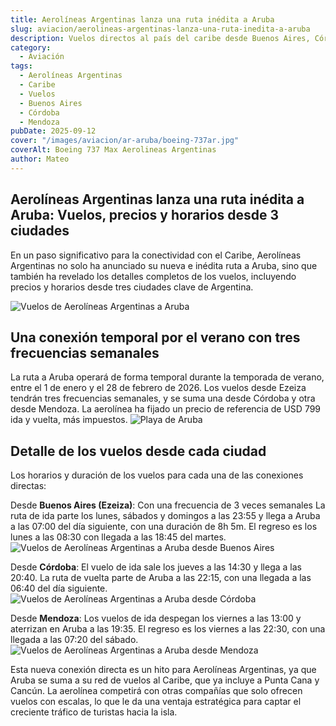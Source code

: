 ```yaml
---
title: Aerolíneas Argentinas lanza una ruta inédita a Aruba
slug: aviacion/aerolineas-argentinas-lanza-una-ruta-inedita-a-aruba
description: Vuelos directos al país del caribe desde Buenos Aires, Córdoba y Mendoza.
category:
  - Aviación
tags:
  - Aerolíneas Argentinas
  - Caribe
  - Vuelos
  - Buenos Aires
  - Córdoba
  - Mendoza
pubDate: 2025-09-12
cover: "/images/aviacion/ar-aruba/boeing-737ar.jpg"
coverAlt: Boeing 737 Max Aerolineas Argentinas
author: Mateo
---
```


## Aerolíneas Argentinas lanza una ruta inédita a Aruba: Vuelos, precios y horarios desde 3 ciudades
En un paso significativo para la conectividad con el Caribe, Aerolíneas Argentinas no solo ha anunciado su nueva e inédita ruta a Aruba, sino que también ha revelado los detalles completos de los vuelos, incluyendo precios y horarios desde tres ciudades clave de Argentina.

<img src="/images/aviacion/ar-aruba/BL_Aruba-DESKTOP.jpg" alt="Vuelos de Aerolíneas Argentinas a Aruba">

## Una conexión temporal por el verano con tres frecuencias semanales
La ruta a Aruba operará de forma temporal durante la temporada de verano, entre el 1 de enero y el 28 de febrero de 2026. Los vuelos desde Ezeiza tendrán tres frecuencias semanales, y se suma una desde Córdoba y otra desde Mendoza. La aerolínea ha fijado un precio de referencia de USD 799 ida y vuelta, más impuestos.
<img src="/images/aviacion/ar-aruba/aruba.jpg" alt="Playa de Aruba">


## Detalle de los vuelos desde cada ciudad
Los horarios y duración de los vuelos para cada una de las conexiones directas:

Desde **Buenos Aires (Ezeiza)**: Con una frecuencia de 3 veces semanales La ruta de ida parte los lunes, sábados y domingos a las 23:55 y llega a Aruba a las 07:00 del día siguiente, con una duración de 8h 5m. El regreso es los lunes a las 08:30 con llegada a las 18:45 del martes.
<img src="/images/aviacion/ar-aruba/vuelo-ezeiza.png" alt="Vuelos de Aerolíneas Argentinas a Aruba desde Buenos Aires">

Desde **Córdoba**: El vuelo de ida sale los jueves a las 14:30 y llega a las 20:40. La ruta de vuelta parte de Aruba a las 22:15, con una llegada a las 06:40 del día siguiente.
<img src="/images/aviacion/ar-aruba/vuelo-medonza.png" alt="Vuelos de Aerolíneas Argentinas a Aruba desde Córdoba">

Desde **Mendoza**: Los vuelos de ida despegan los viernes a las 13:00 y aterrizan en Aruba a las 19:35. El regreso es los viernes a las 22:30, con una llegada a las 07:20 del sábado.
<img src="/images/aviacion/ar-aruba/vuelo-cordoba.png" alt="Vuelos de Aerolíneas Argentinas a Aruba desde Mendoza">

Esta nueva conexión directa es un hito para Aerolíneas Argentinas, ya que Aruba se suma a su red de vuelos al Caribe, que ya incluye a Punta Cana y Cancún. La aerolínea competirá con otras compañías que solo ofrecen vuelos con escalas, lo que le da una ventaja estratégica para captar el creciente tráfico de turistas hacia la isla.
